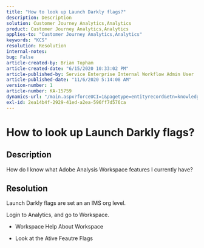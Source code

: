 ```yaml
---
title: "How to look up Launch Darkly flags?"
description: Description
solution: Customer Journey Analytics,Analytics
product: Customer Journey Analytics,Analytics
applies-to: "Customer Journey Analytics,Analytics"
keywords: "KCS"
resolution: Resolution
internal-notes: 
bug: False
article-created-by: Brian Topham
article-created-date: "6/15/2020 10:33:02 PM"
article-published-by: Service Enterprise Internal Workflow Admin User
article-published-date: "11/6/2020 5:14:08 AM"
version-number: 1
article-number: KA-15759
dynamics-url: "/main.aspx?forceUCI=1&pagetype=entityrecord&etn=knowledgearticle&id=2c0b4e2b-58af-ea11-a812-000d3a303484"
exl-id: 2ea14b4f-2929-41ed-a2ea-596ff7d576ca
---
```

# How to look up Launch Darkly flags?

## Description

How do I know what Adobe Analysis Workspace features I currently have? 

## Resolution

Launch Darkly flags are set an an IMS org level.

Login to Analytics, and go to Workspace.

*   Workspace  Help  About Workspace
 
*   Look at the Ative Feautre Flags

